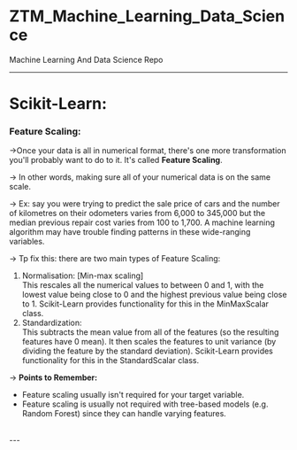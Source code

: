 # ZTM_Machine_Learning_Data_Science
Machine Learning And Data Science Repo

---
# Scikit-Learn:
### Feature Scaling:

->Once your data is all in numerical format, there's one more transformation you'll probably want to do to it.
It's called **Feature Scaling**.

-> In other words, making sure all of your numerical data is on the same scale.

-> Ex: say you were trying to predict the sale price of cars and the number of kilometres on their odometers varies from 6,000 to 345,000 but the median previous repair cost varies from 100 to 1,700. A machine learning algorithm may have trouble finding patterns in these wide-ranging variables.

-> Tp fix this: there are two main types of Feature Scaling:
1. Normalisation: [Min-max scaling]
    <br>
    This rescales all the numerical values to between 0 and 1, with the lowest value being close to 0 and the highest previous value being close to 1. Scikit-Learn provides functionality for this in the MinMaxScalar class.
    <br>
2. Standardization:
    <br>
    This subtracts the mean value from all of the features (so the resulting features have 0 mean). It then scales the features to unit variance (by dividing the feature by the standard deviation). Scikit-Learn provides functionality for this in the StandardScalar class.
    <br>

-> **Points to Remember:**
    <br>
* Feature scaling usually isn't required for your target variable.
    <br>
* Feature scaling is usually not required with tree-based models (e.g. Random Forest) since they can handle varying features.
 <br>
---

